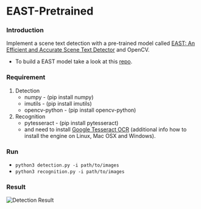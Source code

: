 # EAST-Pretrained

### Introduction

Implement a scene text detection with a pre-trained model called [EAST: An Efficient and Accurate Scene Text Detector](https://arxiv.org/abs/1704.03155v2) and OpenCV.

* To build a EAST model take a look at this [repo](https://github.com/argman/EAST).


### Requirement
1. Detection
    * numpy - (pip install numpy)
    * imutils - (pip install imutils)
    * opencv-python - (pip install opencv-python)
1. Recognition
    * pytesseract - (pip install pytesseract)
    * and need to install [Google Tesseract OCR](https://github.com/tesseract-ocr/tesseract/wiki) (additional info how to install the engine on Linux, Mac OSX and Windows). 


### Run

 * ```python3 detection.py -i path/to/images```
 * ```python3 recognition.py -i path/to/images```
 

### Result
![Detection Result](https://github.com/shin7/Text-Detection/blob/master/images/detection-result.png)
